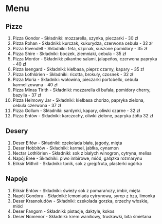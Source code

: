 # Menu
## Pizze

1. Pizza Gondor - Składniki: mozzarella, szynka, pieczarki - 30 zł
2. Pizza Rohan - Składniki: kurczak, kukurydza, czerwona cebula - 32 zł
3. Pizza Rivendell - Składniki: feta, szpinak, suszone pomidory - 35 zł
4. Pizza Shire - Składniki: boczek, ziemniaki, cebula - 35 zł
5. Pizza Mordor - Składniki: pikantne salami, jalapeños, czerwona papryka - 40 zł
6. Pizza Isengard - Składniki: kiełbasa, pieprz czarny, kapary - 35 zł
7. Pizza Lothlórien - Składniki: ricotta, brokuły, czosnek - 32 zł
8. Pizza Moria - Składniki: wołowina, pieczarki portobello, cebula karmelizowana - 40 zł
9. Pizza Minas Tirith - Składniki: mozzarella di bufala, pomidory cherry, bazylia - 37 zł
10. Pizza Helmowy Jar - Składniki: kiełbasa chorizo, papryka zielona, cebula czerwona - 37 zł
11. Pizza Gollum - Składniki: sardynki, kapary, oliwki czarne - 32 zł
12. Pizza Entów - Składniki: karczochy, oliwki zielone, papryka żółta 32 zł

## Desery 

1. Deser Elfów - Składniki: czekolada biała, jagody, mięta
2. Deser Hobbitów - Składniki: karmel, jabłka, cynamon
3. Nectar Lothlórien - Składniki: sok z białych winogron, cytryna, melisa
4. Napój Bree - Składniki: piwo imbirowe, miód, gałązka rozmarynu
5. Eliksir Mithril - Składniki: tonik, sok z grejpfruta, plasterki ogórka


## Napoje

1. Eliksir Entów - Składniki: świeży sok z pomarańczy, imbir, mięta
2. Napój Gondoru - Składniki: lemoniada cytrynowa, syrop z bzu, limonka
3. Deser Krasnoludów - Składniki: czekolada gorzka, orzechy włoskie, miód
4. Deser Fangorn - Składniki: pistacje, daktyle, kokos
5. Deser Númenor - Składniki: krem waniliowy, truskawki, bita śmietana
